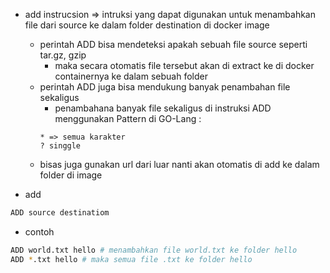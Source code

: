 - add instrucsion => intruksi yang dapat digunakan untuk menambahkan file dari source ke dalam folder destination di docker image
    - perintah ADD bisa mendeteksi apakah sebuah file source seperti tar.gz, gzip
        - maka secara otomatis file tersebut akan di extract ke di docker containernya ke dalam sebuah folder
    - perintah ADD juga bisa mendukung banyak penambahan file sekaligus
        - penambahana banyak file sekaligus di instruksi ADD menggunakan Pattern di GO-Lang :
        ```
        * => semua karakter
        ? singgle
        ```
    - bisas juga gunakan url dari luar nanti akan otomatis di add ke dalam folder di image

- add
```bash
ADD source destinatiom
```

- contoh
```bash
ADD world.txt hello # menambahkan file world.txt ke folder hello
ADD *.txt hello # maka semua file .txt ke folder hello
```